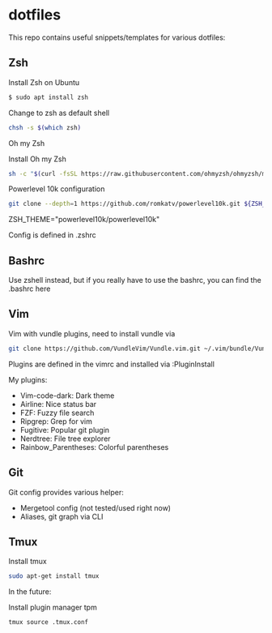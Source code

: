 # dotfiles

This repo contains useful snippets/templates for various dotfiles:

## Zsh 

Install Zsh on Ubuntu

```sh
$ sudo apt install zsh
```

Change to zsh as default shell

```sh
chsh -s $(which zsh)
```

Oh my Zsh

Install Oh my Zsh

```sh
sh -c "$(curl -fsSL https://raw.githubusercontent.com/ohmyzsh/ohmyzsh/master/tools/install.sh)"
```

Powerlevel 10k configuration

```sh
git clone --depth=1 https://github.com/romkatv/powerlevel10k.git ${ZSH_CUSTOM:-$HOME/.oh-my-zsh/custom}/themes/powerlevel10k
```
ZSH_THEME="powerlevel10k/powerlevel10k"

Config is defined in .zshrc

## Bashrc

Use zshell instead, but if you really have to use the bashrc, you can find the .bashrc here

## Vim

Vim with vundle plugins, need to install vundle via 

```sh
git clone https://github.com/VundleVim/Vundle.vim.git ~/.vim/bundle/Vundle.vim
```

Plugins are defined in the vimrc and installed via :PluginInstall

My plugins:
 - Vim-code-dark: Dark theme
 - Airline: Nice status bar
 - FZF: Fuzzy file search
 - Ripgrep: Grep for vim
 - Fugitive: Popular git plugin
 - Nerdtree: File tree explorer
 - Rainbow_Parentheses: Colorful parentheses

## Git

Git config provides various helper:
 - Mergetool config (not tested/used right now)
 - Aliases, git graph via CLI

## Tmux

Install tmux 

```sh
sudo apt-get install tmux
```

In the future: 

Install plugin manager tpm

```sh
tmux source .tmux.conf
```


